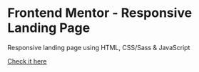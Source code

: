 # Frontend Mentor - Responsive Landing Page

Responsive landing page using HTML, CSS/Sass & JavaScript

[Check it here](https://nicoleortizga.github.io/responsive-landing-page/dist/index.html)
